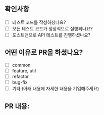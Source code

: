 ## 확인사항

- [ ] 테스트 코드를 작성하셨나요?
- [ ] 모든 테스트 코드가 정상적으로 실행되나요?
- [ ] 포스트맨으로 API 테스트를 진행하셨나요?

## 어떤 이유로 PR을 하셨나요?

- [ ] common
- [ ] feature, util
- [ ] refactor
- [ ] bug-fix
- [ ] 기타 (아래 내용에 자세한 내용을 기입해주세요)

## PR 내용:

<!-- 무엇을 한 것인지 설명을 쓸 것, 글 or 글 + 사진 가능 -->
